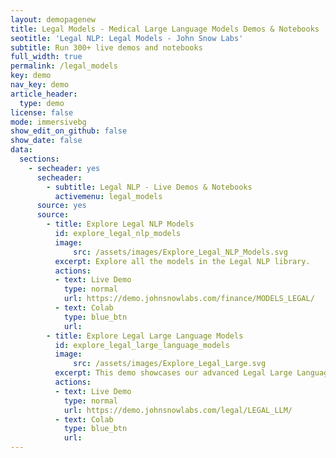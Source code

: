 ```yaml
---
layout: demopagenew
title: Legal Models - Medical Large Language Models Demos & Notebooks
seotitle: 'Legal NLP: Legal Models - John Snow Labs'
subtitle: Run 300+ live demos and notebooks
full_width: true
permalink: /legal_models
key: demo
nav_key: demo
article_header:
  type: demo
license: false
mode: immersivebg
show_edit_on_github: false
show_date: false
data:
  sections:  
    - secheader: yes
      secheader:
        - subtitle: Legal NLP - Live Demos & Notebooks
          activemenu: legal_models
      source: yes
      source:
        - title: Explore Legal NLP Models
          id: explore_legal_nlp_models
          image: 
              src: /assets/images/Explore_Legal_NLP_Models.svg
          excerpt: Explore all the models in the Legal NLP library.
          actions:
          - text: Live Demo
            type: normal
            url: https://demo.johnsnowlabs.com/finance/MODELS_LEGAL/
          - text: Colab
            type: blue_btn
            url:  
        - title: Explore Legal Large Language Models 
          id: explore_legal_large_language_models
          image: 
              src: /assets/images/Explore_Legal_Large.svg
          excerpt: This demo showcases our advanced Legal Large Language Models, which are designed to perform a range of tasks including Summarization, Question Answering, and Text Generation.
          actions:
          - text: Live Demo
            type: normal
            url: https://demo.johnsnowlabs.com/legal/LEGAL_LLM/
          - text: Colab
            type: blue_btn
            url:     
---
```

